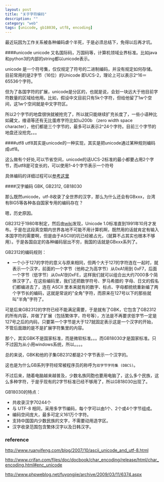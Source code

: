 ```yaml
---
layout: post
title: "关于字符编码"
description: ""
category: "web"
tags: [unicode, gb18030, utf8, encoding]
---
```


最近玩因为工作关系被各种编码虐个半死，于是必须总结下，免得以后再才坑。

####unicode
unicode 又名国际码，万国码等，计算机领域业界标准。比如java和python3的内部的string都以unicode表示。

unicode 是一个符号集，仅仅规定了符号的二进制编码，并没有规定如何存储。目前常用的是2字节（16位）的Unicode 即UCS-2，理论上可以表示2^16＝65536个字符。

但为了各国字符的扩展，unicode是分区的，也就是说，会划一块远大于他目前字符数量的区域给他用。比如，假设中文目前只有5k个字符，但给他留了1w个空间，这1w个空间就是中文字符区。

所以2个字节的地盘很快就被抢完了，所以就只能继续扩充长度了，一些小语种比如藏文，维语等还有无比蛋疼字符比如\u200b （zero width space character），他们都是三个字节的，最多可以表示2^24个字符。目前三个字节的地盘还没抢完。。。

####utf8
utf8其实是unicode的一种实现，其实是把unicode通过某种规则编码成utf8。

这么做有个好处,可以节省空间，unicode的话UCS-2标准的最小都要占用2个字节，而utf8是可变长的，可以使用1-4个字节表示一个符号

具体编码的详细过程可以[参考这里](http://www.ruanyifeng.com/blog/2007/10/ascii_unicode_and_utf-8.html)

####汉字编码 GBK, GB2312, GB18030

那么既然unicode，utf-8收录了全世界的汉字，那么为什么还会有GBxxx，台湾有BIG5等各种各自国家专用的编码存在？

嗯，历史原因。

GB2312于1980年制定，然后由[wiki](http://zh.wikipedia.org/wiki/Unicode)发现，Unicode 1.0标准直到1991年10月才发布。于是在这段真空期内世界各地不可能不用计算机啊，既然用的话就肯定有输入本国字符的需要啊，但是由于ASCII的坑已经被占光，（就算不占其实也根本不够用）。于是各国自定的各种编码层出不穷，我国的话就是GBxxx系列了。

GB2312的编码规则：

- 一个小于127的字符的意义与原来相同，但两个大于127的字符连在一起时，就表示一个汉字，前面的一个字节（他称之为高字节）从0xA1用到 0xF7，后面一个字节（低字节）从0xA1到0xFE，这样我们就可以组合出大约7000多个简体汉字了。在这些编码里，我们还把数学符号、罗马希腊的 字母、日文的假名们都编进去了，连在 ASCII 里本来就有的数字、标点、字母都统统重新编了两个字节长的编码，这就是常说的"全角"字符，而原来在127号以下的那些就叫"半角"字符了。




可是后来GB2312的字符已经不能满足需要，于是就有了GBK，它包含了GB2312的所有内容，并做了扩展（包括繁体字，符号等），方法是不再要求低字节一定是127号之后的内码，只要第一个字节是大于127就固定表示这是一个汉字的开始，不管后面跟的是不是扩展字符集里的内容。

那个，其实GBK不是国家标准，而是微软标准。。。而GB18030才是国家标准。只不过因为从小用windows系统，所以。。。。

总的来说，GBK和他的子集GB2312都是2个字节表示一个汉字的。

这也是为什么GB系列字符经常被程序员的称呼为`双字节字符集 (DBCS)`。

不过后来，随着电脑越来越普及，少数名族同胞也要用电脑了，这么多个民族，这么多种字符，于是乎现有的2字节标准已经不够用了，所以GB18030出现了。

GB18030的特点：

- 共收录汉字70244个
- 与 UTF-8 相同，采用多字节编码，每个字可以由1个、2个或4个字节组成。
- 编码空间庞大，最多可定义161万个字符。
- 支持中国国内少数民族的文字，不需要动用造字区。
- 汉字收录范围包含繁体汉字以及日韩汉字。




### reference

http://www.ruanyifeng.com/blog/2007/10/ascii_unicode_and_utf-8.html

http://www.crifan.com/files/doc/docbook/char_encoding/release/html/char_encoding.html#enc_unicode

http://www.phpweblog.net/fuyongjie/archive/2009/03/11/6374.aspx
